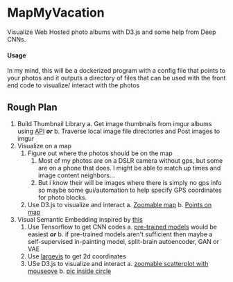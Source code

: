 # MapMyVacation
Visualize Web Hosted photo albums with D3.js and some help from Deep CNNs.

#### Usage
In my mind, this will be a dockerized program with a config file that points to your photos and it outputs a directory of files that can be used with the front end code to visualize/ interact with the photos

## Rough Plan
1. Build Thumbnail Library
    a. Get image thumbnails from imgur albums using [API](https://apidocs.imgur.com/#intro)
    ***or***
    b. Traverse local image file directories and Post images to imgur
2. Visualize on a map
    1. Figure out where the photos should be on the map
        1. Most of my photos are on a DSLR camera without gps, but some are on a phone that does. I might be able to match up times and image content neighbors...
        2. But i know their will be images where there is simply no gps info so maybe some gui/automation to help specify GPS coordinates for photo blocks.
    2. Use D3.js to visualize and interact
        a. [Zoomable map](https://bl.ocks.org/mbostock/9656675)
        b. [Points on map](https://bl.ocks.org/mbostock/9943478)
3. Visual Semantic Embedding inspired by [this](http://cs.stanford.edu/people/karpathy/cnnembed/)
    1. Use Tensorflow to get CNN codes
        a. [pre-trained models](https://github.com/tensorflow/models/tree/master/slim) would be easiest
        ***or***
        b. if pre-trained models aren't sufficient then maybe a self-supervised in-painting model, split-brain autoencoder, GAN or VAE
    2. Use [largevis](https://github.com/lferry007/LargeVis) to get 2d coordinates
    3. USe D3.js to visualize and interact
        a. [zoomable scatterplot with mouseove](http://bl.ocks.org/peterssonjonas/4a0e7cb8d23231243e0e)
        b. [pic inside circle](https://gist.github.com/procoder-net/11382664)





